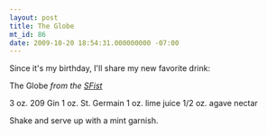 ```yaml
---
layout: post
title: The Globe
mt_id: 86
date: 2009-10-20 18:54:31.000000000 -07:00
---
```

Since it's my birthday, I'll share my new favorite drink:

The Globe
<em>from the <a href="http://sfist.com/2009/04/17/sfist_drinks_the_globe_cocktail.php">SFist</a></em>

3 oz. 209 Gin
1 oz. St. Germain
1 oz. lime juice 
1/2 oz. agave nectar

Shake and serve up with a mint garnish. 
